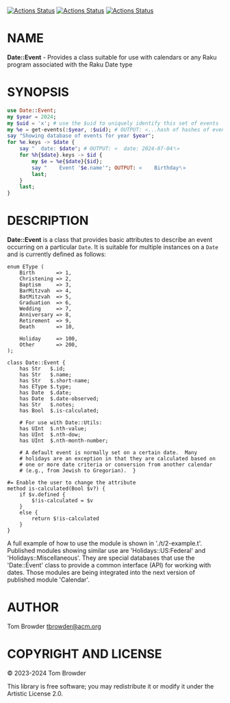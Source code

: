 [![Actions Status](https://github.com/tbrowder/Date-Event/actions/workflows/linux.yml/badge.svg)](https://github.com/tbrowder/Date-Event/actions) [![Actions Status](https://github.com/tbrowder/Date-Event/actions/workflows/macos.yml/badge.svg)](https://github.com/tbrowder/Date-Event/actions) [![Actions Status](https://github.com/tbrowder/Date-Event/actions/workflows/windows.yml/badge.svg)](https://github.com/tbrowder/Date-Event/actions)

NAME
====

**Date::Event** - Provides a class suitable for use with calendars or any Raku program associated with the Raku Date type

SYNOPSIS
========

```raku
use Date::Event;
my $year = 2024;
my $uid = 'x'; # use the $uid to uniquely identify this set of events
my %e = get-events(:$year, :$uid); # OUTPUT: «...hash of hashes of events per Date␤»
say "Showing database of events for year $year";
for %e.keys -> $date {
    say "  date: $date"; # OUTPUT: «  date: 2024-07-04␤»
    for %h{$date}.keys -> $id {
        my $e = %e{$date}{$id};
        say "    Event '$e.name'"; OUTPUT: «    Birthday␤»
        last;
    }
    last;
}
```

DESCRIPTION
===========

**Date::Event** is a class that provides basic attributes to describe an event occurring on a particular `Date`. It is suitable for multiple instances on a `Date` and is currently defined as follows:

    enum EType (
        Birth       => 1,
        Christening => 2,
        Baptism     => 3,
        BarMitzvah  => 4,
        BatMitzvah  => 5,
        Graduation  => 6,
        Wedding     => 7,
        Anniversary => 8,
        Retirement  => 9,
        Death       => 10,

        Holiday     => 100,
        Other       => 200,
    );

    class Date::Event {
        has Str   $.id;
        has Str   $.name;
        has Str   $.short-name;
        has EType $.type;
        has Date  $.date;
        has Date  $.date-observed;
        has Str   $.notes;
        has Bool  $.is-calculated;

        # For use with Date::Utils:
        has UInt  $.nth-value;
        has UInt  $.nth-dow;
        has UInt  $.nth-month-number;

        # A default event is normally set on a certain date.  Many
        # holidays are an exception in that they are calculated based on
        # one or more date criteria or conversion from another calendar
        # (e.g., from Jewish to Gregorian).  }

    #= Enable the user to change the attribute
    method is-calculated(Bool $v?) {
        if $v.defined {
            $!is-calculated = $v
        }
        else {
            return $!is-calculated
        }
    }

A full example of how to use the module is shown in './t/2-example.t'. Published modules showing similar use are 'Holidays::US:Federal' and 'Holidays::Miscellaneous'. They are special databases that use the 'Date::Event' class to provide a common interface (API) for working with dates. Those modules are being integrated into the next version of published module 'Calendar'.

AUTHOR
======

Tom Browder <tbrowder@acm.org>

COPYRIGHT AND LICENSE
=====================

© 2023-2024 Tom Browder

This library is free software; you may redistribute it or modify it under the Artistic License 2.0.

